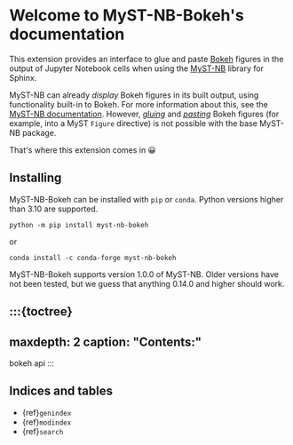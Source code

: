 # Welcome to MyST-NB-Bokeh's documentation

This extension provides an interface to glue and paste [Bokeh](https://bokeh.org/) figures in the output of Jupyter Notebook cells when using the [MyST-NB](https://myst-nb.readthedocs.io/en/latest/index.html) library for Sphinx.

MyST-NB can already _display_ Bokeh figures in its built output, using functionality built-in to Bokeh. For more information about this, see the [MyST-NB documentation](https://myst-nb.readthedocs.io/en/latest/render/interactive.html#bokeh). However, [_gluing_](https://myst-nb.readthedocs.io/en/latest/render/glue.html#save-variables-in-code-cells) and [_pasting_](https://myst-nb.readthedocs.io/en/latest/render/glue.html#embedding-variables-in-the-page) Bokeh figures (for example, into a MyST `Figure` directive) is not possible with the base MyST-NB package.

That's where this extension comes in 😀

## Installing

MyST-NB-Bokeh can be installed with `pip` or `conda`. Python versions higher than 3.10 are supported.

```shell
python -m pip install myst-nb-bokeh
```

or

```shell
conda install -c conda-forge myst-nb-bokeh
```

MyST-NB-Bokeh supports version 1.0.0 of MyST-NB. Older versions have not been tested, but we guess that anything 0.14.0 and higher should work.

:::{toctree}
---

maxdepth: 2
caption: "Contents:"
---

bokeh
api
:::

## Indices and tables

* {ref}`genindex`
* {ref}`modindex`
* {ref}`search`
